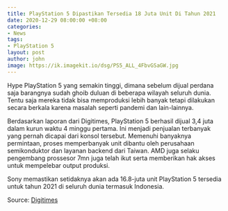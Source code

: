 ```yaml
---
title: PlayStation 5 Dipastikan Tersedia 18 Juta Unit Di Tahun 2021
date: 2020-12-29 08:00:00 +08:00
categories:
- News
tags:
- PlayStation 5
layout: post
author: john
image: https://ik.imagekit.io/dsg/PS5_ALL_4FbvGSaGW.jpg
---
```


Hype PlayStation 5 yang semakin tinggi, dimana sebelum dijual perdana saja barangnya sudah ghoib duluan di beberapa wilayah seluruh dunia. Tentu saja mereka tidak bisa memproduksi lebih banyak tetapi dilakukan secara berkala karena masalah seperti pandemi dan lain-lainnya.

Berdasarkan laporan dari Digitimes, PlayStation 5 berhasil dijual 3,4 juta dalam kurun waktu 4 minggu pertama. Ini menjadi penjualan terbanyak yang pernah dicapai dari konsol tersebut. Memenuhi banyaknya permintaan, proses memperbanyak unit dibantu oleh perusahaan semikonduktor dan layanan backend dari Taiwan. AMD juga selaku pengembang prossesor 7mn juga telah ikut serta memberikan hak akses untuk mempelebar output produksi.

Sony memastikan setidaknya akan ada 16.8-juta unit PlayStation 5 tersedia untuk tahun 2021 di seluruh dunia termasuk Indonesia.

Source: [Digitimes](https://www.digitimes.com/news/a20201228PD209.html)